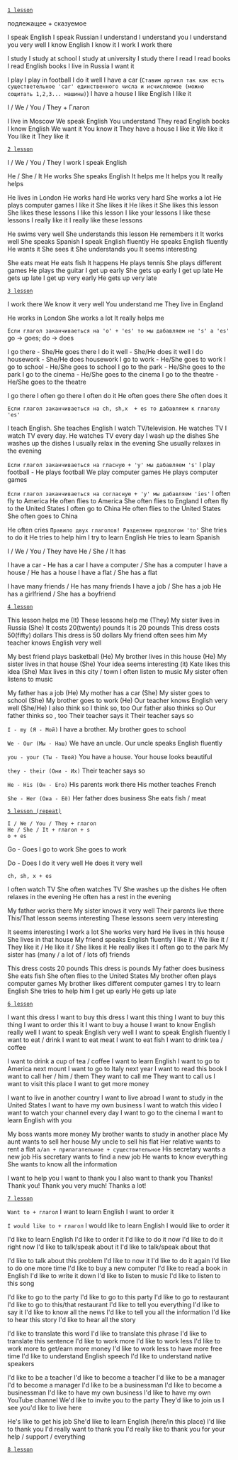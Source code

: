 [`1 lesson`](https://www.youtube.com/watch?v=1nHDPfECzXs&index=1&list=PL3KDFIV9zTkzKyHAKHhZSIWfRZwY6UBNX)

подлежащее + сказуемое 

I speak English
I speak Russian
I understand
I understand you
I understand you very well
I know English
I know it
I work
I work there

I study
I study at school
I study at university
I study there
I read
I read books
I read English books
I live in Russia
I want it

I play
I play in football
I do it well
I have a car (`Ставим артикл так как есть существетельное 'car' единственного числа и исчисляемое (можно сощитать 1,2,3... машины)`)
I have a house
I like English
I like it

I / We / You / They + Глагол

I live in Moscow
We speak English
You understand
They read English books
I know English
We want it
You know it
They have a house
I like it
We like it
You like it 
They like it

[`2 lesson`](https://www.youtube.com/watch?v=Nr9THy3r-ho&index=3&list=PL3KDFIV9zTkzKyHAKHhZSIWfRZwY6UBNX)

I / We / You / They
I work
I speak English

He / She / It
He works
She speaks English
It helps me
It helps you
It really helps

He lives in London
He works hard
He works very hard
She works a lot
He plays computer games
I like it
She likes it
He likes it
She likes this lesson
She likes these lessons
I like this lesson
I like your lessons
I like these lessons
I really like it
I really like these lessons

He swims very well
She understands this lesson
He remembers it
It works  well
She speaks Spanish
I speak English fluently
He speaks English fluently
He wants it
She sees it
She understands you
It seems interesting

She eats meat
He eats fish
It happens
He plays tennis
She plays different games
He plays the guitar
I get up early
She gets up early
I get up late
He gets up late
I get up very early
He gets up very late

[`3 lesson`](https://www.youtube.com/watch?v=Zf1Kxwm4Bh0&list=PL3KDFIV9zTkzKyHAKHhZSIWfRZwY6UBNX&index=5)

I work there
We know it very well
You understand me
They live in England

He works in London
She works a lot
It really helps me

`Если глагол заканчиваеться на 'o' + 'es' то мы дабавляем не 's' а 'es'`
go -> goes; do -> does

I go there          - She/He goes there
I do it well        - She/He does it well
I do housework      - She/He does housework
I go to work        - He/She goes to work
I go to school      - He/She goes to school
I go to the park    - He/She goes to the park
I go to the cinema  - He/She goes to the cinema 
I go to the theatre - He/She goes to the theatre

I go there
I often go there
I often do it
He often goes there
She often does it

`Если глагол заканчиваеться на ch, sh,x  + es то дабавляем к глаголу 'es'`

I teach English. She teaches English
I watch TV/television. He watches TV
I watch TV every day. He watches TV every day
I wash up the dishes
She washes up the dishes
I usually relax in the evening
She usually relaxes in the evening

`Если глагол заканчиваеться на гласную + 'y' мы дабавляем 's'`
I play football - He plays football
We play computer games
He plays computer games

`Если глагол заканчиваеться на согласную + 'y' мы дабавляем 'ies'`
I often fly to America
He often flies to America
She often flies to England
I often fly to the United States
I often go to China
He often flies to the United States
She often goes to China


He often cries
`Правило двух глаголов! Разделяем предлогом 'to'`
She tries to do it
He tries to help him
I try to learn English
He tries to learn Spanish

I / We / You / They have
He / She / It has

I have a car - He has a car
I have a computer / She has a computer
I have a house / He has a house
I have a flat / She has a flat

I have many friends / He has many friends
I have a job / She has a job
He has a girlfriend / She has a boyfriend

[`4 lesson`](https://www.youtube.com/watch?v=HQWfe-HBg50&list=PL3KDFIV9zTkzKyHAKHhZSIWfRZwY6UBNX&index=7)

This lesson helps me (It)
These lessons help me (They)
My sister lives in Russia (She)
It costs 20(twenty) pounds
It is 20 pounds
This dress costs 50(fifty) dollars
This dress is 50 dollars
My friend often sees him
My teacher knows English very well

My best friend plays basketball (He)
My brother lives in this house (He)
My sister lives in that house (She)
Your idea seems interesting (it)
Kate likes this idea (She)
Max lives in this city / town
I often listen to music
My sister often listens to music

My father has a job (He)
My mother has a car (She)
My sister goes to school (She)
My brother goes to work (He)
Our teacher knows English very well (She/He)
I also think so
I think so, too
Our father also thinks so
Our father thinks so , too
Their teacher says it
Their teacher says so

`I - my (Я - Мой)`
I have a brother. My brother goes to school

`We - Our (Мы - Наш)`
We have an uncle. Our uncle speaks English fluently

`you - your (Ты - Твой)`
You have a house. Your house looks beautiful

`they - their (Они - Их)`
Their teacher says so

`He - His (Он - Его)`
His parents work there
His mother teaches French

`She - Her (Она - Её)`
Her father does business
She eats fish / meat

[`5 lesson (repeat)`](https://www.youtube.com/watch?v=x9v5Snadtag&index=9&list=PL3KDFIV9zTkzKyHAKHhZSIWfRZwY6UBNX)

```
I / We / You / They + глагол
He / She / It + глагол + s
o + es
```
Go - Goes
I go to work
She goes to work

Do - Does
I do it very well
He does it very well

`ch, sh, x + es`

I often watch TV
She often watches TV
She washes up the dishes
He often relaxes in the evening
He often has a rest in the evening

My father works there
My sister knows it very well
Their parents live there
This/That lesson seems interesting
These lessons seem very interesting

It seems interesting
I work a lot
She works very hard
He lives in this house
She lives in that house
My friend speaks English fluently
I like it / We like it / They like it / He like it / She likes it
He really likes it
I often go to the park
My sister has (many / a lot of / lots of) friends

This dress costs 20 pounds
This dress is pounds
My father does business
She eats fish
She often flies to the United States
My brother often plays computer games
My brother likes different computer games
I try to learn English
She tries to help him
I get up early
He gets up late

[`6 lesson`](https://www.youtube.com/watch?v=iI4ubo2Myok&list=PL3KDFIV9zTkzKyHAKHhZSIWfRZwY6UBNX&index=13)

I want this dress
I want to buy this dress
I want this thing
I want to buy this thing
I want to order this it
I want to buy a house
I want to know English really well
I want to speak English very well
I want to speak English fluently
I want to eat / drink
I want to eat meat
I want to eat fish
I want to drink tea / coffee

I want to drink a cup of tea / coffee
I want to learn English
I want to go to America next mount
I want to go to Italy next year
I want to read this book 
I want to call her / him / them
They want to call me
They want to call us
I want to visit this place
I want to get more money

I want to live in another country
I want to live abroad
I want to study in the United States
I want to have my own business
I want to watch this video
I want to watch your channel every day
I want to go to the cinema
I want to learn English with you

My boss wants more money
My brother wants to study in another place
My aunt wants to sell her house
My uncle  to sell his flat
Her relative wants to rent a flat
`a/an + прилагательное + существительное`
His secretary wants a new job
His secretary wants to find a new job
He wants to know everything
She wants to know all the information

I want to help you
I want to thank you
I also want to thank you
Thanks! Thank you!
Thank you very much! Thanks a lot!

[`7 lesson`](https://www.youtube.com/watch?v=crmUCtK2J-E&list=PL3KDFIV9zTkzKyHAKHhZSIWfRZwY6UBNX&index=15)

`Want to + глагол`
I want to learn English
I want to order it

`I would like to + глагол`
I would like to learn English
I would like to order it

I'd like to learn English
I'd like to order it
I'd like to do it now
I'd like to do it right now
I'd like to talk/speak about it
I'd like to talk/speak about that

I'd like to talk about this problem
I'd like to now it
I'd like to do it again
I'd like to do one more time
I'd like to buy a new computer
I'd like to read a book in English
I'd like to write it down
I'd like to listen to music
I'd like to listen to this song

I'd like to go to the party
I'd like to go to this party
I'd like to go to restaurant
I'd like to go to this/that restaurant
I'd like to tell you everything
I'd like to say it
I'd like to know all the news
I'd like to tell you all the information
I'd like to hear this story
I'd like to hear all the story

I'd like to translate this word
I'd like to translate this phrase
I'd like to translate this sentence
I'd like to work more
I'd like to work less
I'd like to work more to get/earn more money
I'd like to work less to have more free time
I'd like to understand English speech
I'd like to understand native speakers

I'd like to be a teacher
I'd like to become a teacher
I'd like to be a manager
I'd to become a manager
I'd like to be a businessman
I'd like to become a businessman
I'd like to have my own business
I'd like to have my own YouTube channel
We'd like to invite you to the party
They'd like to join us
I see you'd like to live here

He's like to get his job
She'd like to learn English (here/in this place)
I'd like to thank you
I'd really want to thank you
I'd really like to thank you for your help / support / everything

[`8 lesson`](https://www.youtube.com/watch?v=s-jHjH5UgUQ&index=17&list=PL3KDFIV9zTkzKyHAKHhZSIWfRZwY6UBNX)
